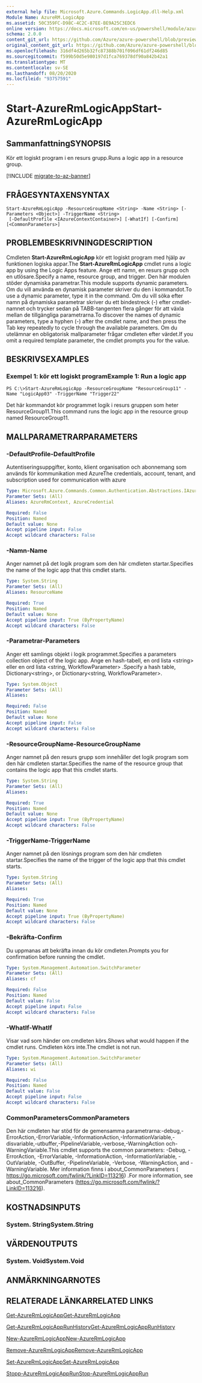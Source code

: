```yaml
---
external help file: Microsoft.Azure.Commands.LogicApp.dll-Help.xml
Module Name: AzureRM.LogicApp
ms.assetid: 50C359FC-D98C-4C2C-87EE-BE9A25C3EDC6
online version: https://docs.microsoft.com/en-us/powershell/module/azurerm.logicapp/start-azurermlogicapp
schema: 2.0.0
content_git_url: https://github.com/Azure/azure-powershell/blob/preview/src/ResourceManager/LogicApp/Commands.LogicApp/help/Start-AzureRmLogicApp.md
original_content_git_url: https://github.com/Azure/azure-powershell/blob/preview/src/ResourceManager/LogicApp/Commands.LogicApp/help/Start-AzureRmLogicApp.md
ms.openlocfilehash: 316df4d265b32fc87388b701f096df61df246d85
ms.sourcegitcommit: f599b50d5e980197d1fca769378df90a842b42a1
ms.translationtype: MT
ms.contentlocale: sv-SE
ms.lasthandoff: 08/20/2020
ms.locfileid: "93757591"
---
```

# <span data-ttu-id="fdc83-101">Start-AzureRmLogicApp</span><span class="sxs-lookup"><span data-stu-id="fdc83-101">Start-AzureRmLogicApp</span></span>

## <span data-ttu-id="fdc83-102">Sammanfattning</span><span class="sxs-lookup"><span data-stu-id="fdc83-102">SYNOPSIS</span></span>
<span data-ttu-id="fdc83-103">Kör ett logiskt program i en resurs grupp.</span><span class="sxs-lookup"><span data-stu-id="fdc83-103">Runs a logic app in a resource group.</span></span>

[!INCLUDE [migrate-to-az-banner](../../includes/migrate-to-az-banner.md)]

## <span data-ttu-id="fdc83-104">FRÅGESYNTAXEN</span><span class="sxs-lookup"><span data-stu-id="fdc83-104">SYNTAX</span></span>

```
Start-AzureRmLogicApp -ResourceGroupName <String> -Name <String> [-Parameters <Object>] -TriggerName <String>
 [-DefaultProfile <IAzureContextContainer>] [-WhatIf] [-Confirm] [<CommonParameters>]
```

## <span data-ttu-id="fdc83-105">PROBLEMBESKRIVNING</span><span class="sxs-lookup"><span data-stu-id="fdc83-105">DESCRIPTION</span></span>
<span data-ttu-id="fdc83-106">Cmdleten **Start-AzureRmLogicApp** kör ett logiskt program med hjälp av funktionen logiska appar.</span><span class="sxs-lookup"><span data-stu-id="fdc83-106">The **Start-AzureRmLogicApp** cmdlet runs a logic app by using the Logic Apps feature.</span></span>
<span data-ttu-id="fdc83-107">Ange ett namn, en resurs grupp och en utlösare.</span><span class="sxs-lookup"><span data-stu-id="fdc83-107">Specify a name, resource group, and trigger.</span></span>
<span data-ttu-id="fdc83-108">Den här modulen stöder dynamiska parametrar.</span><span class="sxs-lookup"><span data-stu-id="fdc83-108">This module supports dynamic parameters.</span></span>
<span data-ttu-id="fdc83-109">Om du vill använda en dynamisk parameter skriver du den i kommandot.</span><span class="sxs-lookup"><span data-stu-id="fdc83-109">To use a dynamic parameter, type it in the command.</span></span>
<span data-ttu-id="fdc83-110">Om du vill söka efter namn på dynamiska parametrar skriver du ett bindestreck (-) efter cmdlet-namnet och trycker sedan på TABB-tangenten flera gånger för att växla mellan de tillgängliga parametrarna.</span><span class="sxs-lookup"><span data-stu-id="fdc83-110">To discover the names of dynamic parameters, type a hyphen (-) after the cmdlet name, and then press the Tab key repeatedly to cycle through the available parameters.</span></span>
<span data-ttu-id="fdc83-111">Om du utelämnar en obligatorisk mallparameter frågar cmdleten efter värdet.</span><span class="sxs-lookup"><span data-stu-id="fdc83-111">If you omit a required template parameter, the cmdlet prompts you for the value.</span></span>

## <span data-ttu-id="fdc83-112">BESKRIVS</span><span class="sxs-lookup"><span data-stu-id="fdc83-112">EXAMPLES</span></span>

### <span data-ttu-id="fdc83-113">Exempel 1: kör ett logiskt program</span><span class="sxs-lookup"><span data-stu-id="fdc83-113">Example 1: Run a logic app</span></span>
```
PS C:\>Start-AzureRmLogicApp -ResourceGroupName "ResourceGroup11" -Name "LogicApp03" -TriggerName "Trigger22"
```

<span data-ttu-id="fdc83-114">Det här kommandot kör programmet logik i resurs gruppen som heter ResourceGroup11.</span><span class="sxs-lookup"><span data-stu-id="fdc83-114">This command runs the logic app in the resource group named ResourceGroup11.</span></span>

## <span data-ttu-id="fdc83-115">MALLPARAMETRAR</span><span class="sxs-lookup"><span data-stu-id="fdc83-115">PARAMETERS</span></span>

### <span data-ttu-id="fdc83-116">-DefaultProfile</span><span class="sxs-lookup"><span data-stu-id="fdc83-116">-DefaultProfile</span></span>
<span data-ttu-id="fdc83-117">Autentiseringsuppgifter, konto, klient organisation och abonnemang som används för kommunikation med Azure</span><span class="sxs-lookup"><span data-stu-id="fdc83-117">The credentials, account, tenant, and subscription used for communication with azure</span></span>

```yaml
Type: Microsoft.Azure.Commands.Common.Authentication.Abstractions.IAzureContextContainer
Parameter Sets: (All)
Aliases: AzureRmContext, AzureCredential

Required: False
Position: Named
Default value: None
Accept pipeline input: False
Accept wildcard characters: False
```

### <span data-ttu-id="fdc83-118">-Namn</span><span class="sxs-lookup"><span data-stu-id="fdc83-118">-Name</span></span>
<span data-ttu-id="fdc83-119">Anger namnet på det logik program som den här cmdleten startar.</span><span class="sxs-lookup"><span data-stu-id="fdc83-119">Specifies the name of the logic app that this cmdlet starts.</span></span>

```yaml
Type: System.String
Parameter Sets: (All)
Aliases: ResourceName

Required: True
Position: Named
Default value: None
Accept pipeline input: True (ByPropertyName)
Accept wildcard characters: False
```

### <span data-ttu-id="fdc83-120">-Parametrar</span><span class="sxs-lookup"><span data-stu-id="fdc83-120">-Parameters</span></span>
<span data-ttu-id="fdc83-121">Anger ett samlings objekt i logik programmet.</span><span class="sxs-lookup"><span data-stu-id="fdc83-121">Specifies a parameters collection object of the logic app.</span></span>
<span data-ttu-id="fdc83-122">Ange en hash-tabell, en ord lista \<string\> eller en ord lista \<string, WorkflowParameter\> .</span><span class="sxs-lookup"><span data-stu-id="fdc83-122">Specify a hash table, Dictionary\<string\>, or Dictionary\<string, WorkflowParameter\>.</span></span>

```yaml
Type: System.Object
Parameter Sets: (All)
Aliases:

Required: False
Position: Named
Default value: None
Accept pipeline input: False
Accept wildcard characters: False
```

### <span data-ttu-id="fdc83-123">-ResourceGroupName</span><span class="sxs-lookup"><span data-stu-id="fdc83-123">-ResourceGroupName</span></span>
<span data-ttu-id="fdc83-124">Anger namnet på den resurs grupp som innehåller det logik program som den här cmdleten startar.</span><span class="sxs-lookup"><span data-stu-id="fdc83-124">Specifies the name of the resource group that contains the logic app that this cmdlet starts.</span></span>

```yaml
Type: System.String
Parameter Sets: (All)
Aliases:

Required: True
Position: Named
Default value: None
Accept pipeline input: True (ByPropertyName)
Accept wildcard characters: False
```

### <span data-ttu-id="fdc83-125">-TriggerName</span><span class="sxs-lookup"><span data-stu-id="fdc83-125">-TriggerName</span></span>
<span data-ttu-id="fdc83-126">Anger namnet på den lösnings program som den här cmdleten startar.</span><span class="sxs-lookup"><span data-stu-id="fdc83-126">Specifies the name of the trigger of the logic app that this cmdlet starts.</span></span>

```yaml
Type: System.String
Parameter Sets: (All)
Aliases:

Required: True
Position: Named
Default value: None
Accept pipeline input: True (ByPropertyName)
Accept wildcard characters: False
```

### <span data-ttu-id="fdc83-127">-Bekräfta</span><span class="sxs-lookup"><span data-stu-id="fdc83-127">-Confirm</span></span>
<span data-ttu-id="fdc83-128">Du uppmanas att bekräfta innan du kör cmdleten.</span><span class="sxs-lookup"><span data-stu-id="fdc83-128">Prompts you for confirmation before running the cmdlet.</span></span>

```yaml
Type: System.Management.Automation.SwitchParameter
Parameter Sets: (All)
Aliases: cf

Required: False
Position: Named
Default value: False
Accept pipeline input: False
Accept wildcard characters: False
```

### <span data-ttu-id="fdc83-129">-WhatIf</span><span class="sxs-lookup"><span data-stu-id="fdc83-129">-WhatIf</span></span>
<span data-ttu-id="fdc83-130">Visar vad som händer om cmdleten körs.</span><span class="sxs-lookup"><span data-stu-id="fdc83-130">Shows what would happen if the cmdlet runs.</span></span>
<span data-ttu-id="fdc83-131">Cmdleten körs inte.</span><span class="sxs-lookup"><span data-stu-id="fdc83-131">The cmdlet is not run.</span></span>

```yaml
Type: System.Management.Automation.SwitchParameter
Parameter Sets: (All)
Aliases: wi

Required: False
Position: Named
Default value: False
Accept pipeline input: False
Accept wildcard characters: False
```

### <span data-ttu-id="fdc83-132">CommonParameters</span><span class="sxs-lookup"><span data-stu-id="fdc83-132">CommonParameters</span></span>
<span data-ttu-id="fdc83-133">Den här cmdleten har stöd för de gemensamma parametrarna:-debug,-ErrorAction,-ErrorVariable,-InformationAction,-InformationVariable,-disvariable,-utbuffer,-PipelineVariable,-verbose,-WarningAction och-WarningVariable.</span><span class="sxs-lookup"><span data-stu-id="fdc83-133">This cmdlet supports the common parameters: -Debug, -ErrorAction, -ErrorVariable, -InformationAction, -InformationVariable, -OutVariable, -OutBuffer, -PipelineVariable, -Verbose, -WarningAction, and -WarningVariable.</span></span> <span data-ttu-id="fdc83-134">Mer information finns i about_CommonParameters ( https://go.microsoft.com/fwlink/?LinkID=113216) .</span><span class="sxs-lookup"><span data-stu-id="fdc83-134">For more information, see about_CommonParameters (https://go.microsoft.com/fwlink/?LinkID=113216).</span></span>

## <span data-ttu-id="fdc83-135">KOSTNADS</span><span class="sxs-lookup"><span data-stu-id="fdc83-135">INPUTS</span></span>

### <span data-ttu-id="fdc83-136">System. String</span><span class="sxs-lookup"><span data-stu-id="fdc83-136">System.String</span></span>

## <span data-ttu-id="fdc83-137">VÄRDEN</span><span class="sxs-lookup"><span data-stu-id="fdc83-137">OUTPUTS</span></span>

### <span data-ttu-id="fdc83-138">System. Void</span><span class="sxs-lookup"><span data-stu-id="fdc83-138">System.Void</span></span>

## <span data-ttu-id="fdc83-139">ANMÄRKNINGAR</span><span class="sxs-lookup"><span data-stu-id="fdc83-139">NOTES</span></span>

## <span data-ttu-id="fdc83-140">RELATERADE LÄNKAR</span><span class="sxs-lookup"><span data-stu-id="fdc83-140">RELATED LINKS</span></span>

[<span data-ttu-id="fdc83-141">Get-AzureRmLogicApp</span><span class="sxs-lookup"><span data-stu-id="fdc83-141">Get-AzureRmLogicApp</span></span>](./Get-AzureRmLogicApp.md)

[<span data-ttu-id="fdc83-142">Get-AzureRmLogicAppRunHistory</span><span class="sxs-lookup"><span data-stu-id="fdc83-142">Get-AzureRmLogicAppRunHistory</span></span>](./Get-AzureRmLogicAppRunHistory.md)

[<span data-ttu-id="fdc83-143">New-AzureRmLogicApp</span><span class="sxs-lookup"><span data-stu-id="fdc83-143">New-AzureRmLogicApp</span></span>](./New-AzureRmLogicApp.md)

[<span data-ttu-id="fdc83-144">Remove-AzureRmLogicApp</span><span class="sxs-lookup"><span data-stu-id="fdc83-144">Remove-AzureRmLogicApp</span></span>](./Remove-AzureRmLogicApp.md)

[<span data-ttu-id="fdc83-145">Set-AzureRmLogicApp</span><span class="sxs-lookup"><span data-stu-id="fdc83-145">Set-AzureRmLogicApp</span></span>](./Set-AzureRmLogicApp.md)

[<span data-ttu-id="fdc83-146">Stopp-AzureRmLogicAppRun</span><span class="sxs-lookup"><span data-stu-id="fdc83-146">Stop-AzureRmLogicAppRun</span></span>](./Stop-AzureRmLogicAppRun.md)


